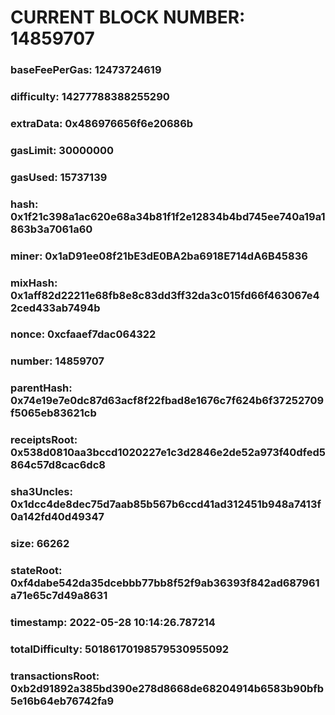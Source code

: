 # CURRENT BLOCK NUMBER: 14859707

### baseFeePerGas: 12473724619
### difficulty: 14277788388255290
### extraData: 0x486976656f6e20686b
### gasLimit: 30000000
### gasUsed: 15737139
### hash: 0x1f21c398a1ac620e68a34b81f1f2e12834b4bd745ee740a19a1863b3a7061a60
### miner: 0x1aD91ee08f21bE3dE0BA2ba6918E714dA6B45836
### mixHash: 0x1aff82d22211e68fb8e8c83dd3ff32da3c015fd66f463067e42ced433ab7494b
### nonce: 0xcfaaef7dac064322
### number: 14859707
### parentHash: 0x74e19e7e0dc87d63acf8f22fbad8e1676c7f624b6f37252709f5065eb83621cb
### receiptsRoot: 0x538d0810aa3bccd1020227e1c3d2846e2de52a973f40dfed5864c57d8cac6dc8
### sha3Uncles: 0x1dcc4de8dec75d7aab85b567b6ccd41ad312451b948a7413f0a142fd40d49347
### size: 66262
### stateRoot: 0xf4dabe542da35dcebbb77bb8f52f9ab36393f842ad687961a71e65c7d49a8631
### timestamp: 2022-05-28 10:14:26.787214
### totalDifficulty: 50186170198579530955092
### transactionsRoot: 0xb2d91892a385bd390e278d8668de68204914b6583b90bfb5e16b64eb76742fa9
